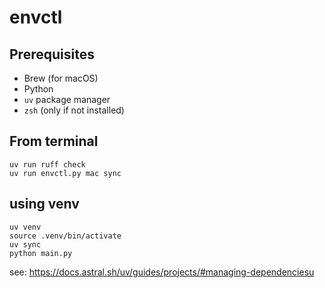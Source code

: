 # envctl

## Prerequisites 

- Brew (for macOS)
- Python
- `uv` package manager
- `zsh` (only if not installed)

## From terminal

```
uv run ruff check
uv run envctl.py mac sync
```

## using venv

```
uv venv
source .venv/bin/activate
uv sync
python main.py
```

see: https://docs.astral.sh/uv/guides/projects/#managing-dependenciesu
